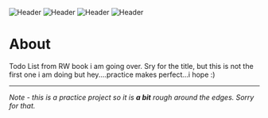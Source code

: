![Header](https://img.shields.io/badge/platform-iOS-lightgrey.svg)
![Header](https://img.shields.io/badge/version-1.0-green.svg)
![Header](https://img.shields.io/badge/build-passing-brightgreen.svg)
![Header](https://img.shields.io/badge/swift-4.2-orange.svg)
# About
Todo List from RW book i am going over. Sry for the title, but this is not the first one i am doing but hey....practice makes perfect...i hope :)


---
*Note - this is a practice project so it is **a bit** rough around the edges. Sorry for that.*
